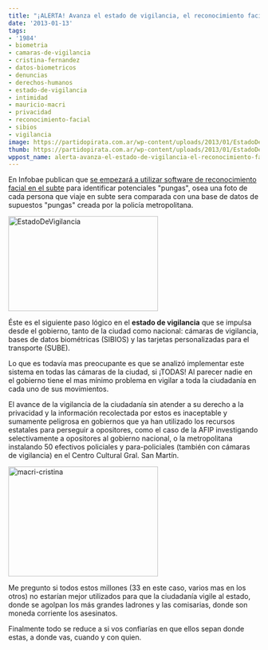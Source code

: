 ```yaml
---
title: "¡ALERTA! Avanza el estado de vigilancia, el reconocimiento facial llegó!!"
date: '2013-01-13'
tags:
- '1984'
- biometria
- camaras-de-vigilancia
- cristina-fernandez
- datos-biometricos
- denuncias
- derechos-humanos
- estado-de-vigilancia
- intimidad
- mauricio-macri
- privacidad
- reconocimiento-facial
- sibios
- vigilancia
image: https://partidopirata.com.ar/wp-content/uploads/2013/01/EstadoDeVigilancia.png
thumb: https://partidopirata.com.ar/wp-content/uploads/2013/01/EstadoDeVigilancia-150x150.png
wppost_name: alerta-avanza-el-estado-de-vigilancia-el-reconocimiento-facial-llego
---
```


En Infobae publican que <a href="http://www.infobae.com/notas/691102-Evaluan-un-software-de-identificacion-facial-para-ubicar-pungas-en-el-subte.html" target="_blank">se empezará a utilizar software de reconocimiento facial en el subte</a> para identificar potenciales "pungas", osea una foto de cada persona que viaje en subte sera comparada con una base de datos de supuestos "pungas" creada por la policía metropolitana.

<img src="https://partidopirata.com.ar/wp-content/uploads/2013/01/EstadoDeVigilancia-300x190.png" alt="EstadoDeVigilancia" width="300" height="190" class="alignleft size-medium wp-image-8229" />

Éste es el siguiente paso lógico en el <strong>estado de vigilancia</strong> que se impulsa desde el gobierno, tanto de la ciudad como nacional: cámaras de vigilancia, bases de datos biométricas (SIBIOS) y las tarjetas personalizadas para el transporte (SUBE).

Lo que es todavía mas preocupante es que se analizó implementar este sistema en todas las cámaras de la ciudad, si ¡TODAS! Al parecer nadie en el gobierno tiene el mas mínimo problema en vigilar a toda la ciudadanía en cada uno de sus movimientos.

El avance de la vigilancia de la ciudadanía sin atender a su derecho a la privacidad y la información recolectada por estos es inaceptable y sumamente peligrosa en gobiernos que ya han utilizado los recursos estatales para perseguir a opositores, como el caso de la AFIP investigando selectivamente a opositores al gobierno nacional, o la metropolitana instalando 50 efectivos policiales y para-policiales (también con cámaras de vigilancia) en el Centro Cultural Gral. San Martín.

<img src="https://partidopirata.com.ar/wp-content/uploads/2013/01/macri-cristina-300x220.jpg" alt="macri-cristina" width="300" height="220" class="alignright size-medium wp-image-8228" />

Me pregunto si todos estos millones (33 en este caso, varios mas en los otros) no estarían mejor utilizados para que la ciudadanía vigile al estado, donde se agolpan los más grandes ladrones y las comisarias, donde son moneda corriente los asesinatos.

Finalmente todo se reduce a si vos confiarías en que ellos sepan donde estas, a donde vas, cuando y con quien.


